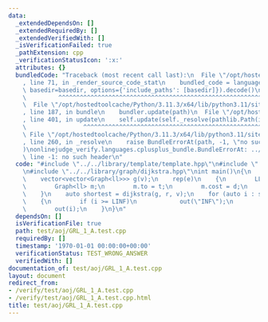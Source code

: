 ```yaml
---
data:
  _extendedDependsOn: []
  _extendedRequiredBy: []
  _extendedVerifiedWith: []
  _isVerificationFailed: true
  _pathExtension: cpp
  _verificationStatusIcon: ':x:'
  attributes: {}
  bundledCode: "Traceback (most recent call last):\n  File \"/opt/hostedtoolcache/Python/3.11.3/x64/lib/python3.11/site-packages/onlinejudge_verify/documentation/build.py\"\
    , line 71, in _render_source_code_stat\n    bundled_code = language.bundle(stat.path,\
    \ basedir=basedir, options={'include_paths': [basedir]}).decode()\n          \
    \         ^^^^^^^^^^^^^^^^^^^^^^^^^^^^^^^^^^^^^^^^^^^^^^^^^^^^^^^^^^^^^^^^^^^^^^^^^^^^^^^^^\n\
    \  File \"/opt/hostedtoolcache/Python/3.11.3/x64/lib/python3.11/site-packages/onlinejudge_verify/languages/cplusplus.py\"\
    , line 187, in bundle\n    bundler.update(path)\n  File \"/opt/hostedtoolcache/Python/3.11.3/x64/lib/python3.11/site-packages/onlinejudge_verify/languages/cplusplus_bundle.py\"\
    , line 401, in update\n    self.update(self._resolve(pathlib.Path(included), included_from=path))\n\
    \                ^^^^^^^^^^^^^^^^^^^^^^^^^^^^^^^^^^^^^^^^^^^^^^^^^^^^^^^^^\n \
    \ File \"/opt/hostedtoolcache/Python/3.11.3/x64/lib/python3.11/site-packages/onlinejudge_verify/languages/cplusplus_bundle.py\"\
    , line 260, in _resolve\n    raise BundleErrorAt(path, -1, \"no such header\"\
    )\nonlinejudge_verify.languages.cplusplus_bundle.BundleErrorAt: ../../library/template/template.hpp:\
    \ line -1: no such header\n"
  code: "#include \"../../library/template/template.hpp\"\n#include \"../../library/graph/graph-template/graph-template.hpp\"\
    \n#include \"../../library/graph/dijkstra.hpp\"\nint main()\n{\n    LL(v, e, r);\n\
    \    vector<vector<Graph<ll>>> g(v);\n    rep(e)\n    {\n        LL(s, t, d);\n\
    \        Graph<ll> m;\n        m.to = t;\n        m.cost = d;\n        g[s].emplace_back(m);\n\
    \    }\n    auto shortest = dijkstra(g, r, v);\n    for (auto i : shortest)\n\
    \    {\n        if (i >= LINF)\n            out(\"INF\");\n        else\n    \
    \        out(i);\n    }\n}\n"
  dependsOn: []
  isVerificationFile: true
  path: test/aoj/GRL_1_A.test.cpp
  requiredBy: []
  timestamp: '1970-01-01 00:00:00+00:00'
  verificationStatus: TEST_WRONG_ANSWER
  verifiedWith: []
documentation_of: test/aoj/GRL_1_A.test.cpp
layout: document
redirect_from:
- /verify/test/aoj/GRL_1_A.test.cpp
- /verify/test/aoj/GRL_1_A.test.cpp.html
title: test/aoj/GRL_1_A.test.cpp
---
```

